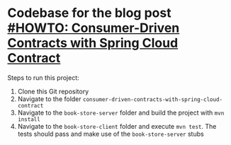 # Codebase for the blog post [#HOWTO: Consumer-Driven Contracts with Spring Cloud Contract](https://rieckpil.de/howto-consumer-driven-contracts-with-spring-cloud-contract/)

Steps to run this project:

1. Clone this Git repository
2. Navigate to the folder `consumer-driven-contracts-with-spring-cloud-contract`
3. Navigate to the `book-store-server` folder and build the project with `mvn install`
4. Navigate to the `book-store-client` folder and execute `mvn test`. The tests should pass and make use of the `book-store-server` stubs
